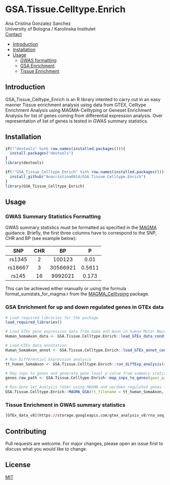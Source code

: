 # GSA.Tissue.Celltype.Enrich

Ana Cristina Gonzalez Sanchez<br/>
University of Bologna / Karolinska Institutet<br/>
[Contact](mailto:ana.gonzalezsanchez@studio.unibo.it)
 
- [Introduction](#introduction)
- [Installation](#installation)
- [Usage](#usage)
	- [GWAS formatting](#GWAS-Summary-Statistics-Formatting)
	- [GSA Enrichment](#GSA-Enrichment-for-up-and-down-regulated-genes-in-GTEx-data)
	- [Tissue Enrichment](#Tissue-Enrichment-in-GWAS-summary-statistics)

## Introduction
GSA_Tissue_Celltype_Enrich is an R library intented to carry out in an easy manner Tissue enrichment analysis using data from GTEX, Celltype Enrichment Analysis using MAGMA-Celltyping or Geneset Enrichment Analysis for list of genes coming from differential expression analysis. Over representation of list of genes is tested in GWAS summary statistics. 

## Installation
``` R
if(!"devtools" %in% row.names(installed.packages())){
  install.packages("devtools")
}
library(devtools)

if(!"GSA_Tissue_Celltype_Enrich" %in% row.names(installed.packages())){
  install_github("Anacristina0914/GSA.Tissue.Celltype.Enrich")
}
library(GSA_Tissue_Celltype_Enrich) 
```

## Usage

### GWAS Summary Statistics Formatting
GWAS summary statistics must be formatted as specified in the [MAGMA](https://ctg.cncr.nl/software/MAGMA/doc/manual_v1.09.pdf) guidance. Briefly, the first three columns have to correspond to the SNP, CHR and BP (see example below):

|SNP |CHR |BP |P |
|:-:|:-:|:-:|:-:|
|rs1345 |2 |100123 |0.01 |
|rs18667 |3 |30566921 |0.5611 |
|rs145 |16 |9992021 |0.173 |

This can be achieved either manually or using the formula format_sumstats_for_magma.r from the [MAGMA_Celltyping](https://github.com/NathanSkene/MAGMA_Celltyping) package.

### GSA Enrichment for up and down regulated genes in GTEx data
``` R
# Load required libraries for the package
load_required_libraries()

# Load GTEx gene expression data from Soma and Axon in human Motor Neurons. Only controls are loaded (C*).  
Human_SomaAxon_data <- GSA.Tissue.Celltype.Enrich::load_GTEx_data_conditional(path = "/Soma_Axon_RNA-Seq/GSE121069_GEO_rpkms_human.txt",pattern = "C*",sep = "\t")

# Load GTEx data annotation
Human_SomaAxon_annot <- GSA.Tissue.Celltype.Enrich::load_GTEx_annot_conditional(path = "/Soma_Axon_RNA-seq/", data = Human_SomaAxon, data_type = "Soma-Axon")

# Run Differential Expression analysis 
tt_human_SomaAxon <- GSA.Tissue.Celltype.Enrich::run_diffExp_analysis(annot = Human_SomaAxon_annot, data = Human_SomaAxon_data, expr_path = "/Soma_Axon_RNA-seq/", analysis_type = "D_Soma-Axon", species = "human")

# Map snps to genes and generate gene level p-value from summary statistics
genes.raw_path <- GSA.Tissue.Celltype.Enrich::map_snps_to_genes(gwas_path = "/ALS_sumstats.txt", N=NULL, genloc_filepath = "/genloc_files/NCBI37.3.gene.loc", genome_ref_path = "/g1000/g1000_eur",analysis_type = "D_Soma-Axon", species = "human")

# Run Gene Set Analysis (GSA) using MAGMA and up/down regulated genes from expression data and GWAS summary statistics.
GSA.Tissue.Celltype.Enrich::MAGMA_GSA(tt_filename = tt_human_SomaAxon, analysis_type = "D_Soma-Axon", genes.raw_path = genes.raw_path, species = "human", gene_n = 250)
```
### Tissue Enrichment in GWAS summary statistics
``` R
[GTEx_data_v8](https://storage.googleapis.com/gtex_analysis_v8/rna_seq_data/GTEx_Analysis_2017-06-05_v8_RNASeQCv1.1.9_gene_tpm.gct.gz) was retrieved.

```

## Contributing
Pull requests are welcome. For major changes, please open an issue first to discuss what you would like to change.

## License
[MIT](https://choosealicense.com/licenses/mit/)
